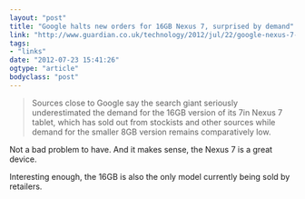 ```yaml
---
layout: "post"
title: "Google halts new orders for 16GB Nexus 7, surprised by demand"
link: "http://www.guardian.co.uk/technology/2012/jul/22/google-nexus-7-16-surprise"
tags: 
- "links"
date: "2012-07-23 15:41:26"
ogtype: "article"
bodyclass: "post"
---
```


> Sources close to Google say the search giant seriously underestimated the demand for the 16GB version of its 7in Nexus 7 tablet, which has sold out from stockists and other sources while demand for the smaller 8GB version remains comparatively low.

Not a bad problem to have. And it makes sense, the Nexus 7 is a great device.

Interesting enough, the 16GB is also the only model currently being sold by retailers.